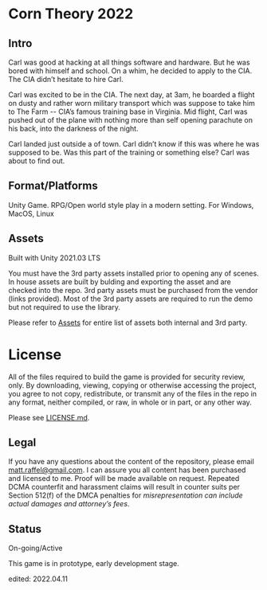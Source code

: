 # Corn Theory 2022

## Intro
Carl was good at hacking at all things software and hardware.  But he was bored with himself and school.  On a whim, he decided to apply to the CIA.   The CIA didn’t hesitate to hire Carl.

Carl was excited to be in the CIA.  The next day, at 3am, he boarded a flight on dusty and rather worn military transport which was suppose to take him to The Farm -- CIA’s famous training base in Virginia.   Mid flight, Carl was pushed out of the plane with nothing more than self opening parachute on his back, into the darkness of the night. 

Carl landed just outside a of town.  Carl didn’t know if this was where he was supposed to be.  Was this part of the training or something else?  Carl was about to find out.

## Format/Platforms
Unity Game.   RPG/Open world style play in a modern setting.  For Windows, MacOS, Linux

## Assets
Built with Unity 2021.03 LTS

You must have the 3rd party assets installed prior to opening any of scenes.   In house assets are built by bulding and exporting the asset and are checked into the repo.
3rd party assets must be purchased from the vendor (links provided).  Most of the 3rd party assets are required to run the demo but not required to use the library.  

Please refer to [Assets](doc/ASSET-LIST.md) for entire list of assets both internal and 3rd party.

# License
All of the files required to build the game is provided for security review, only.  By downloading, viewing, copying or otherwise accessing the project, you agree to not copy, redistribute, or transmit any of the files in the repo in any format, neither compiled, or raw, in whole or in part, or any other way.

Please see [LICENSE.md](./LICENSE.md).  

## Legal
If you have any questions about the content of the repository, please email [matt.raffel@gmail.com](mailto:matt.raffel@gmail.com). I can assure you all content has been purchased and licensed to me. Proof will be made available on request. Repeated DCMA counterfit and harassment claims will result in counter suits per Section 512(f) of the DMCA penalties for _misrepresentation can include actual damages and attorney’s fees_.

## Status
On-going/Active

This game is in prototype, early development stage.

edited: 2022.04.11
